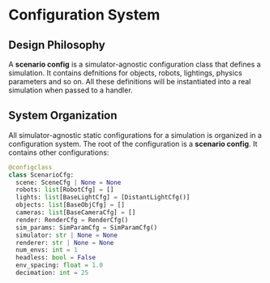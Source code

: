 
# Configuration System

## Design Philosophy

A **scenario config** is a simulator-agnostic configuration class that defines a simulation. It contains defnitions for objects, robots, lightings, physics parameters and so on. All these definitions will be instantiated into a real simulation when passed to a handler.

## System Organization

All simulator-agnostic static configurations for a simulation is organized in a configuration system. The root of the configuration is a **scenario config**. It contains other configurations:

```python
@configclass
class ScenarioCfg:
  scene: SceneCfg | None = None
  robots: list[RobotCfg] = []
  lights: list[BaseLightCfg] = [DistantLightCfg()]
  objects: list[BaseObjCfg] = []
  cameras: list[BaseCameraCfg] = []
  render: RenderCfg = RenderCfg()
  sim_params: SimParamCfg = SimParamCfg()
  simulator: str | None = None
  renderer: str | None = None
  num_envs: int = 1
  headless: bool = False
  env_spacing: float = 1.0
  decimation: int = 25
```

